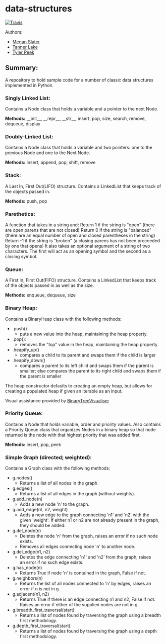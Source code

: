 # data-structures

[![Travis](https://travis-ci.org/tlake/data-structures.svg)](https://travis-ci.org/tlake/data-structures.svg)

Authors:

- [Megan Slater](https://github.com/meslater1030)
- [Tanner Lake](https://github.com/tlake)
- [Tyler Peek](https://github.com/tpeek)

## Summary:
A repository to hold sample code for a number of classic data structures implemented in Python.


### Singly Linked List:
Contains a Node class that holds a variable and a pointer to the next Node.

**Methods:** \_\_init\__, \_\_repr\_\_, \_\_str\_\_, insert, pop, size, search, remove, dequeue, display


### Doubly-Linked List:
Contains a Node class that holds a variable and two pointers: one to the previous Node and one to the Next Node.

**Methods:** insert, append, pop, shift, remove


### Stack:
A Last In, First Out(LIFO) structure.  Contains a LinkedList that keeps track of the objects passed in.

**Methods:** push, pop


### Parethetics:
A function that takes in a string and:
    Return 1 if the string is "open" (there are open parens that are not closed)
    Return 0 if the string is "balanced" (there are an equal number of open and closed parentheses in the string)
    Return -1 if the string is "broken" (a closing parens has not been proceeded by one that opens)
It also takes an optional argument of a string of two characters. The first will act as an opening symbol and the second as a closing symbol.


### Queue:
A First In, First Out(FIFO) structure.  Contains a LinkedList that keeps track of the objects passed in as well as the size.

**Methods:** enqueue, dequeue, size


### Binary Heap:
Contains a BinaryHeap class with the following methods:

- .push()
  * puts a new value into the heap, maintaining the heap property.
- .pop():
  * removes the "top" value in the heap, maintaining the heap property.
- .heapify_up()
  * compares a child to its parent and swaps them if the child is larger
- .heapify_down()
  * compares a parent to its left child and swaps them if the parent is smaller;
else compares the parent to its right child and swaps them if the parent is smaller

The heap constructor defaults to creating an empty heap, but allows for creating a populated heap if given an iterable as an input.

Visual assistance provided by [BinaryTreeVisualiser](http://btv.melezinek.cz/binary-heap.html)


### Priority Queue:
Contains a Node that holds variable, order and priority values.  Also contains a Priority Queue class that organizes Nodes in a binary heap so that node returned is the node with that highest priority that was added first.

**Methods:**  insert, pop, peek


### Simple Graph (directed; weighted):
Contains a Graph class with the following methods:

- g.nodes()
    * Returns a list of all nodes in the graph.
- g.edges()
    * Returns a list of all edges in the graph (without weights).
- g.add_node(n)
    * Adds a new node 'n' to the graph.
- g.add_edge(n1, n2, weight)
    * Adds a new edge to the graph connecting 'n1' and 'n2' with the given 'weight'. If either
    n1 or n2 are not already present in the graph, they should be added.
- g.del_node(n)
    * Deletes the node 'n' from the graph, raises an error if no such
    node exists.
    * Removes all edges connecting node 'n' to another node.
- g.del_edge(n1, n2)
    * Deletes the edge connecting 'n1' and 'n2' from the graph, raises\
    an error if no such edge exists.
- g.has_node(n)
    * Returns True if node 'n' is contained in the graph, False if not.
- g.neighbors(n)
    * Returns the list of all nodes connected to 'n' by edges, raises an
    error if n is not in g.
- g.adjacent(n1, n2)
    * Returns True if there is an edge connecting n1 and n2, False if
    not. Raises an error if either of the supplied nodes are not in g.
- g.breadth_first_traversal(start)
    * Returns a list of nodes found by traversing the graph using a
    breadth first methodology.
- g.depth_first_traversal(start)
    * Returns a list of nodes found by traversing the graph using a
    depth first methodology.
